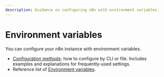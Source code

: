 ```yaml
---
description: Guidance on configuring n8n with environment variables.
---
```


# Environment variables

You can configure your n8n instance with environment variables.

* [Configuration methods](/hosting/environment-variables/configuration-methods/): how to configure by CLI or file. Includes examples and explanations for frequently-used settings.
* Reference list of [Environment variables](/hosting/environment-variables/environment-variables/).
